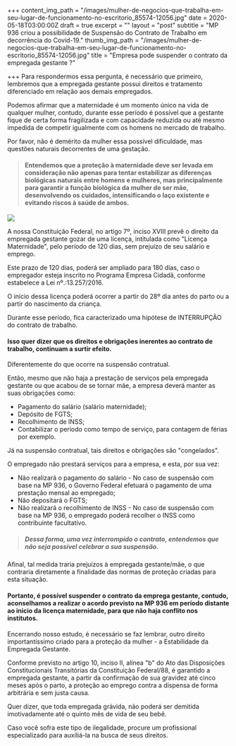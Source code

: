 +++
content_img_path = "/images/mulher-de-negocios-que-trabalha-em-seu-lugar-de-funcionamento-no-escritorio_85574-12056.jpg"
date = 2020-05-18T03:00:00Z
draft = true
excerpt = ""
layout = "post"
subtitle = "MP 936 criou a possibilidade de Suspensão do Contrato de Trabalho em decorrência do Covid-19."
thumb_img_path = "/images/mulher-de-negocios-que-trabalha-em-seu-lugar-de-funcionamento-no-escritorio_85574-12056.jpg"
title = "Empresa pode suspender o contrato da empregada gestante ?"

+++
Para respondermos essa pergunta, é necessário que primeiro, lembremos que a empregada gestante possui direitos e tratamento diferenciado em relação aos demais empregados.

Podemos afirmar que a maternidade é um momento único na vida de qualquer mulher, contudo, durante esse período é possível que a gestante fique de certa forma fragilizada e com capacidade reduzida ou até mesmo impedida de competir igualmente com os homens no mercado de trabalho.

Por favor, não é demérito da mulher essa possível dificuldade, mas questões naturais decorrentes de uma gestação.

> #### Entendemos que a proteção à maternidade deve ser levada em consideração não apenas para tentar estabilizar as diferenças biológicas naturais entre homens e mulheres, mas principalmente para garantir a função biológica da mulher de ser mãe, desenvolvendo os cuidados, intensificando o laço existente e evitando riscos à saúde de ambos.

![](/images/de-maos-dadas_1112-1531.jpg)

A nossa Constituição Federal, no artigo 7º, inciso XVIII prevê o direito da empregada gestante gozar de uma licença, intitulada como "Licença Maternidade", pelo período de 120 dias, sem prejuízo de seu salário e emprego.

Este prazo de 120 dias, poderá ser ampliado para 180 dias, caso o empregador esteja inscrito no Programa Empresa Cidadã, conforme estabelece a Lei nº.:13.257/2016.

O início dessa licença poderá ocorrer a partir do 28º dia antes do parto ou a partir do nascimento da criança.

Durante esse período, fica caracterizado uma hipótese de INTERRUPÇÃO do contrato de trabalho.

#### Isso quer dizer que os direitos e obrigações inerentes ao contrato de trabalho, continuam a surtir efeito. 

Diferentemente do que ocorre na suspensão contratual.

Então, mesmo que não haja a prestação de serviços pela empregada gestante ou que acabou de se tornar mãe, a empresa deverá manter as suas obrigações como:

* Pagamento do salário (salário maternidade);
* Depósito de FGTS;
* Recolhimento de INSS;
* Contabilizar o período como tempo de serviço, para contagem de férias por exemplo.

Já na suspensão contratual, tais direitos e obrigações são "congelados". 

O empregado não prestará serviços para a empresa, e esta, por sua vez:

* Não realizará o pagamento do salário - No caso de suspensão com base na MP 936, o Governo Federal efetuará o pagamento de uma prestação mensal ao empregado;
* Não depositará o FGTS;
* Não realizará o recolhimento de INSS - No caso de suspensão com base na MP 936, o empregado poderá recolher o INSS como contribuinte facultativo.

> ##### Dessa forma, uma vez interrompido o contrato, entendemos que não seja possível celebrar a sua suspensão.

Afinal, tal medida traria prejuízos à empregada gestante/mãe, o que contraria diretamente a finalidade das normas de proteção criadas para esta situação.

#### Portanto, é possível suspender o contrato da emprega gestante, contudo, aconselhamos a realizar o acordo previsto na MP 936 em período distante ao inicio da licença maternidade, para que não haja conflito nos institutos.

Encerrando nosso estudo, é necessário se faz lembrar, outro direito importantíssimo criado para a proteção da mulher - a Estabilidade da Empregada Gestante. 

Conforme previsto no artigo 10, inciso II, alínea "b" do Ato das Disposições Constitucionais Transitórias da Constituição Federal/88, é garantido a empregada gestante, a partir da confirmação de sua gravidez até cinco meses após o parto, a proteção ao emprego contra a dispensa de forma arbitrária e sem justa causa.

Quer dizer, que toda empregada grávida, não poderá ser demitida imotivadamente até o quinto mês de vida de seu bebê.

Caso você sofra este tipo de ilegalidade, procure um profissional especializado para auxiliá-la na busca de seus direitos.